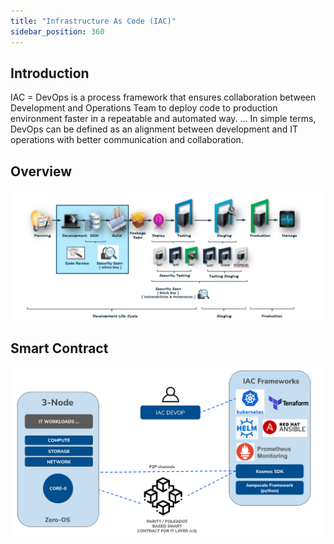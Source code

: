 ```yaml
---
title: "Infrastructure As Code (IAC)"
sidebar_position: 360
---
```






## Introduction

IAC = DevOps is a process framework that ensures collaboration between Development and Operations Team to deploy code to production environment faster in a repeatable and automated way. ... In simple terms, DevOps can be defined as an alignment between development and IT operations with better communication and collaboration.

## Overview

![](./img/iac_overview.jpg)

## Smart Contract

![](./img/smartcontract_iac.jpg)
